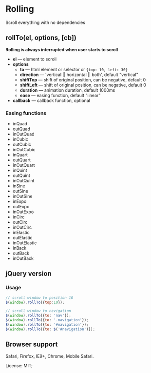# Rolling

Scroll everything with no dependencies

## rollTo(el, options, [cb])
__Rolling is always interrupted when user starts to scroll__

*   **el** — element to scroll
*   **options**
	-	**to** — html element or selector or `{top: 10, left: 30}`
    -	**direction** — 'vertical || horizontal || both', default "vertical"
	-   **shiftTop** — shift of original position, can be negative, default 0
	-   **shiftLeft** — shift of original position, can be negative, default 0
	-	**duration** — animation duration, default 1000ms
	-	**ease** — easing function, default "linear"
*   **callback** — callback function, optional

### Easing functions
*   inQuad
*   outQuad
*   inOutQuad
*   inCubic
*   outCubic
*   inOutCubic
*   inQuart
*   outQuart
*   inOutQuart
*   inQuint
*   outQuint
*   inOutQuint
*   inSine
*   outSine
*   inOutSine
*   inExpo
*   outExpo
*   inOutExpo
*   inCirc
*   outCirc
*   inOutCirc
*   inElastic
*   outElastic
*   inOutElastic
*   inBack
*   outBack
*   inOutBack

## jQuery version
### Usage
```js
// scroll window to position 10
$(window).rollTo({top:10});

// scroll window to navigation
$(window).rollTo({to: 'nav'});
$(window).rollTo({to: '.navigation'});
$(window).rollTo({to: '#navigation'});
$(window).rollTo({to: $('#navigation')});
```

## Browser support
Safari, Firefox, IE9+, Chrome, Mobile Safari.


License: MIT;
